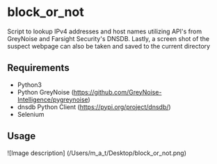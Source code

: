 # block_or_not
Script to lookup IPv4 addresses and host names utilizing API's from GreyNoise and Farsight Security's DNSDB. Lastly, a screen shot of the suspect webpage can also be taken and saved to the current directory

## Requirements
* Python3
* Python GreyNoise  (https://github.com/GreyNoise-Intelligence/pygreynoise)
* dnsdb Python Client  (https://pypi.org/project/dnsdb/)
* Selenium

## Usage
![Image description] (/Users/m_a_t/Desktop/block_or_not.png)

